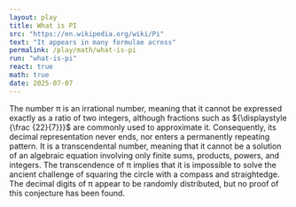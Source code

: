 ```yaml
---
layout: play
title: What is PI
src: "https://en.wikipedia.org/wiki/Pi"
text: "It appears in many formulae across"
permalink: /play/math/what-is-pi
run: "what-is-pi"
react: true
math: true
date: 2025-07-07
---
```


The number π is an irrational number, meaning that it cannot be expressed exactly as a ratio of two integers, although fractions such as ${\displaystyle {\frac {22}{7}}}$ are commonly used to approximate it. Consequently, its decimal representation never ends, nor enters a permanently repeating pattern. It is a transcendental number, meaning that it cannot be a solution of an algebraic equation involving only finite sums, products, powers, and integers. The transcendence of π implies that it is impossible to solve the ancient challenge of squaring the circle with a compass and straightedge. The decimal digits of π appear to be randomly distributed, but no proof of this conjecture has been found.
